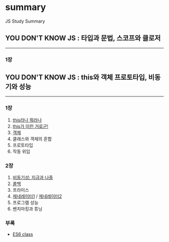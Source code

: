# summary
JS Study Summary

## YOU DON'T KNOW JS : 타입과 문법, 스코프와 클로저
---
### 1장

## YOU DON'T KNOW JS : this와 객체 프로토타입, 비동기와 성능
---
### 1장
1. [this라나 뭐라나](https://speakerdeck.com/doondoony/javascript-this-180818-doondoony)
2. [this가 이런 거로군!](https://speakerdeck.com/doondoony/javascript-this-180818-doondoony)
3. [객체](YOU-DONT-KNOW-JS-1/1장/Chapter3.md)
4. 클래스와 객체의 혼합
5. 프로토타입
6. 작동 위임

### 2장
1. [비동기성: 지금과 나중](https://slides.com/jwoos/asynchrony/live#/)
2. [콜백](https://www.slideshare.net/JangHeeLee1/call-back-119282975)
3. 프라미스
4. [제네레이터1](https://slides.com/jwoos/generator/live#/) / [제네레이터2](https://slides.com/chany/generator-d-5-9/live#/)
5. 프로그램 성능
6. 벤치마킹과 튜닝

### 부록
- [ES6 class](https://slides.com/jwoos/class/live#/)
